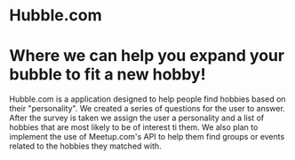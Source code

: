 # Hubble.com

# Where we can help you expand your bubble to fit a new hobby!

Hubble.com is a application designed to help people find hobbies based on their "personality". We created a series of questions for the user to answer. After the survey is taken we assign the user a personality and a list of hobbies that are most likely to be of interest ti them. We also plan to implement the use of Meetup.com's API to help them find groups or events related to the hobbies they matched with.
